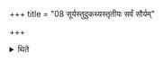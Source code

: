 +++
title = "08 सूर्यस्तुदुकथ्यस्तृतीयः सर्वं सौर्यम्"

+++

<details><summary>थिते</summary>

सूर्यस्तुदुकथ्यस्तृतीयः । सर्वं सौर्यम् ८
</details>
